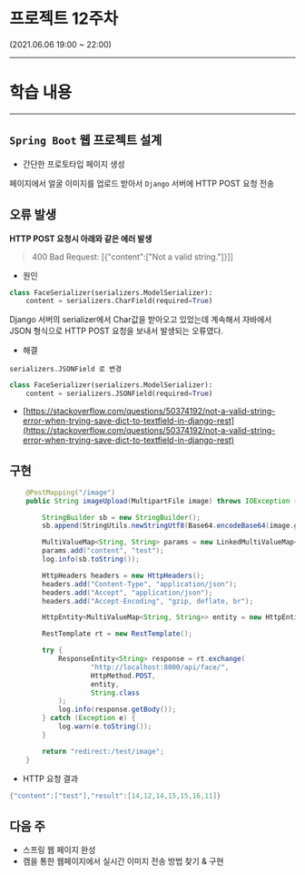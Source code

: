 # 프로젝트 12주차

(2021.06.06 19:00 ~ 22:00)

***

# 학습 내용

***

## `Spring Boot` 웹 프로젝트 설계

* 간단한 프로토타입 페이지 생성

페이지에서 얼굴 이미지를 업로드 받아서 `Django` 서버에 HTTP POST 요청 전송

## 오류 발생

__HTTP POST 요청시 아래와 같은 에러 발생__

> 400 Bad Request: [{"content":["Not a valid string."]}]]

* 원인

```python
class FaceSerializer(serializers.ModelSerializer):
    content = serializers.CharField(required=True)
```

Django 서버의 serializer에서 Char값을 받아오고 있었는데 계속해서 자바에서 JSON 형식으로 HTTP POST 요청을 보내서 발생되는 오류였다.

* 해결

`serializers.JSONField 로 변경`

```python
class FaceSerializer(serializers.ModelSerializer):
    content = serializers.JSONField(required=True)
```

* [https://stackoverflow.com/questions/50374192/not-a-valid-string-error-when-trying-save-dict-to-textfield-in-django-rest](https://stackoverflow.com/questions/50374192/not-a-valid-string-error-when-trying-save-dict-to-textfield-in-django-rest)

## 구현

```java
    @PostMapping("/image")
    public String imageUpload(MultipartFile image) throws IOException {

        StringBuilder sb = new StringBuilder();
        sb.append(StringUtils.newStringUtf8(Base64.encodeBase64(image.getBytes(), false)));

        MultiValueMap<String, String> params = new LinkedMultiValueMap<>();
        params.add("content", "test");
        log.info(sb.toString());

        HttpHeaders headers = new HttpHeaders();
        headers.add("Content-Type", "application/json");
        headers.add("Accept", "application/json");
        headers.add("Accept-Encoding", "gzip, deflate, br");

        HttpEntity<MultiValueMap<String, String>> entity = new HttpEntity<>(params, headers);

        RestTemplate rt = new RestTemplate();

        try {
            ResponseEntity<String> response = rt.exchange(
                    "http://localhost:8000/api/face/",
                    HttpMethod.POST,
                    entity,
                    String.class
            );
            log.info(response.getBody());
        } catch (Exception e) {
            log.warn(e.toString());
        }

        return "redirect:/test/image";
    }
```

* HTTP 요청 결과

```java
{"content":["test"],"result":[14,12,14,15,15,16,11]}
```

## 다음 주
- 스프링 웹 페이지 완성
- 캠을 통한 웹페이지에서 실시간 이미지 전송 방법 찾기 & 구현